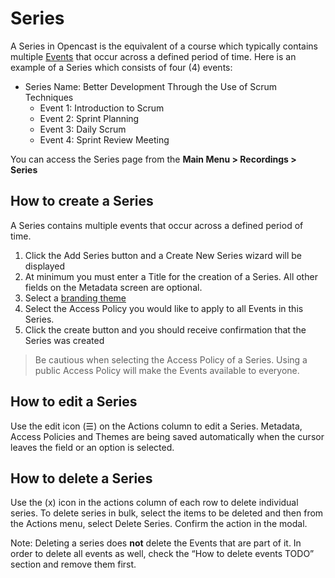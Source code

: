 # Series

A Series in Opencast is the equivalent of a course which typically contains multiple [Events](events.md) that occur across a defined period of time. Here is an example of a Series which consists of four (4) events:

* Series Name: Better Development Through the Use of Scrum Techniques
    * Event 1: Introduction to Scrum
    * Event 2: Sprint Planning
    * Event 3: Daily Scrum
    * Event 4: Sprint Review Meeting

You can access the Series page from the **Main Menu > Recordings > Series**

## How to create a Series
A Series contains multiple events that occur across a defined period of time.  

1. Click the Add Series button and a Create New Series wizard will be displayed
1. At minimum you must enter a Title for the creation of a Series. All other fields on the Metadata screen are optional.
1. Select  a [branding theme](themes.md)
1. Select the Access Policy you would like to apply to all Events in this Series.
1. Click the create button and you should receive confirmation that the Series was created


> Be cautious when selecting the Access Policy of a Series. Using a public Access Policy will make the Events available to everyone.

## How to edit a Series
Use the edit icon (☰) on the Actions column to edit a Series.
Metadata, Access Policies and Themes are being saved automatically when the cursor leaves the field or an option is selected.

## How to delete a Series
Use the (x) icon in the actions column of each row to delete individual series. To delete series in bulk, select the items to be deleted and then from the Actions menu, select Delete Series. Confirm the action in the modal.

Note: Deleting a series does **not** delete the Events that are part of it. In order to delete all events as well, check the “How to delete events TODO” section and remove them first.

